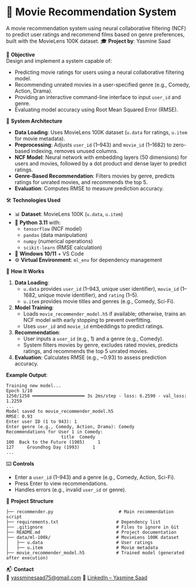 # 🤖 Movie Recommendation System 
A movie recommendation system using neural collaborative filtering (NCF) to predict user ratings and recommend films based on genre preferences, built with the MovieLens 100K dataset. 
🎓 **Project by**: Yasmine Saad  

🎯 **Objective**  
Design and implement a system capable of:  
- Predicting movie ratings for users using a neural collaborative filtering model.  
- Recommending unrated movies in a user-specified genre (e.g., Comedy, Action, Drama).  
- Providing an interactive command-line interface to input `user_id` and genre.  
- Evaluating model accuracy using Root Mean Squared Error (RMSE).  

🧠 **System Architecture**  
- **Data Loading**: Uses MovieLens 100K dataset (`u.data` for ratings, `u.item` for movie metadata).  
- **Preprocessing**: Adjusts `user_id` (1–943) and `movie_id` (1–1682) to zero-based indexing, removes unused columns.  
- **NCF Model**: Neural network with embedding layers (50 dimensions) for users and movies, followed by a dot product and dense layer to predict ratings.  
- **Genre-Based Recommendation**: Filters movies by genre, predicts ratings for unrated movies, and recommends the top 5.  
- **Evaluation**: Computes RMSE to measure prediction accuracy.  

🛠️ **Technologies Used**  
- 📊 **Dataset**: MovieLens 100K (`u.data`, `u.item`)  
- 🧠 **Python 3.11** with:  
  - `tensorflow` (NCF model)  
  - `pandas` (data manipulation)  
  - `numpy` (numerical operations)  
  - `scikit-learn` (RMSE calculation)  
- 🧰 **Windows 10/11** + VS Code  
- ⚙️ **Virtual Environment**: `ml_env` for dependency management  

🚦 **How It Works**  
1. **Data Loading**:  
   - `u.data` provides `user_id` (1–943, unique user identifier), `movie_id` (1–1682, unique movie identifier), and `rating` (1–5).  
   - `u.item` provides movie titles and genres (e.g., Comedy, Sci-Fi).  
2. **Model Training**:  
   - Loads `movie_recommender_model.h5` if available; otherwise, trains an NCF model with early stopping to prevent overfitting.  
   - Uses `user_id` and `movie_id` embeddings to predict ratings.  
3. **Recommendation**:  
   - User inputs a `user_id` (e.g., 1) and a genre (e.g., Comedy).  
   - System filters movies by genre, excludes rated movies, predicts ratings, and recommends the top 5 unrated movies.  
4. **Evaluation**: Calculates RMSE (e.g., ~0.93) to assess prediction accuracy.  

**Example Output**:  
```plaintext
Training new model...
Epoch 1/10
1250/1250 ━━━━━━━━━━━━━━━━━━━━ 3s 2ms/step - loss: 6.2590 - val_loss: 1.2259
...
Model saved to movie_recommender_model.h5
RMSE: 0.93
Enter user ID (1 to 943): 1
Enter genre (e.g., Comedy, Action, Drama): Comedy
Recommendations for User 1 in Comedy:
                     title  Comedy
100  Back to the Future (1985)     1
127     Groundhog Day (1993)     1
...
```

⌨️ **Controls**  
- Enter a `user_id` (1–943) and a genre (e.g., Comedy, Action, Sci-Fi).  
- Press Enter to view recommendations.  
- Handles errors (e.g., invalid `user_id` or genre).  


📁 **Project Structure**  
```
├── recommender.py                         # Main recommendation script
├── requirements.txt                      # Dependency list
├── .gitignore                            # Files to ignore in Git
├── README.md                             # Project documentation
├── data/ml-100k/                         # MovieLens 100K dataset
│   ├── u.data                            # User ratings
│   ├── u.item                            # Movie metadata
├── movie_recommender_model.h5            # Trained model (generated after execution)
```


📬 **Contact**  
📧 yassminesaad75@gmail.com 
🔗 [LinkedIn – Yasmine Saad](https://www.linkedin.com/in/yasmine-saad)  

